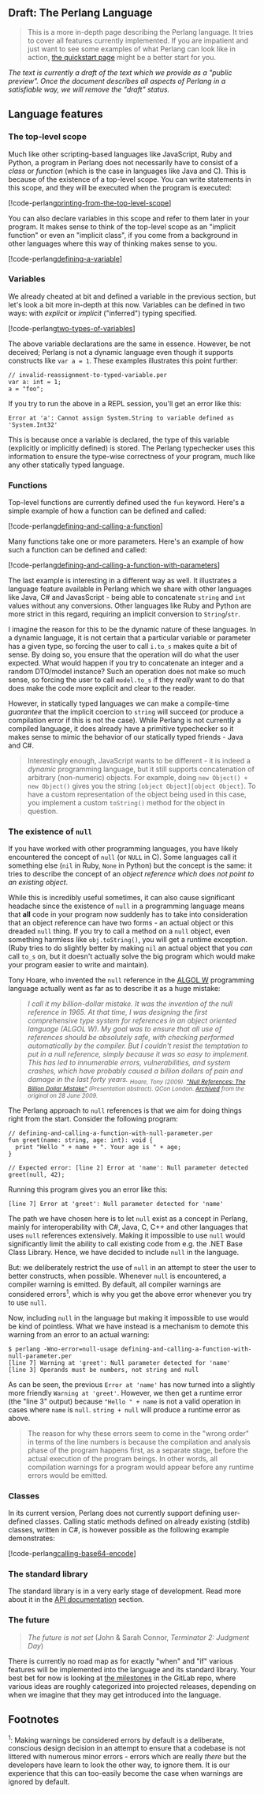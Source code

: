 ## Draft: The Perlang Language

> This is a more in-depth page describing the Perlang language. It tries to cover all features currently implemented. If you are impatient and just want to see some examples of what Perlang can look like in action, [the quickstart page](../quickstart/index.md) might be a better start for you.

_The text is currently a draft of the text which we provide as a "public preview". Once the document describes all aspects of Perlang in a satisfiable way, we will remove the "draft" status._

<!--
For some of the functionality where the documentation is missing, we have added links to the corresponding tests; these provide real-world examples on how the functionality is being used. Merge requests that add proper examples to this page are highly welcome and appreciated.
-->

## Language features

### The top-level scope

Much like other scripting-based languages like JavaScript, Ruby and Python, a program in Perlang does not necessarily have to consist of a _class_ or _function_ (which is the case in languages like Java and C). This is because of the existence of a top-level scope. You can write statements in this scope, and they will be executed when the program is executed:

[!code-perlang[printing-from-the-top-level-scope](../../examples/the-language/printing-from-the-top-level-scope.per)]

You can also declare variables in this scope and refer to them later in your program. It makes sense to think of the top-level scope as an "implicit function" or even an "implicit class", if you come from a background in other languages where this way of thinking makes sense to you.

[!code-perlang[defining-a-variable](../../examples/the-language/defining-a-variable.per)]

### Variables

We already cheated at bit and defined a variable in the previous section, but let's look a bit more in-depth at this now. Variables can be defined in two ways: with _explicit_ or _implicit_ ("inferred") typing specified.

[!code-perlang[two-types-of-variables](../../examples/the-language/two-types-of-variables.per)]

The above variable declarations are the same in essence. However, be not deceived; Perlang is not a dynamic language even though it supports constructs like `var a = 1`. These examples illustrates this point further:

<!-- Inline example instead of file in examples/, because those are validated to return non-zero
     (=not generate any errors) in CI -->
```perlang
// invalid-reassignment-to-typed-variable.per
var a: int = 1;
a = "foo";
```

If you try to run the above in a REPL session, you'll get an error like this:

`Error at 'a': Cannot assign System.String to variable defined as 'System.Int32'`

This is because once a variable is declared, the type of this variable (explicitly or implicitly defined) is stored. The Perlang typechecker uses this information to ensure the type-wise correctness of your program, much like any other statically typed language.

### Functions

Top-level functions are currently defined used the `fun` keyword. Here's a simple example of how a function can be defined and called:

[!code-perlang[defining-and-calling-a-function](../../examples/the-language/defining-and-calling-a-function.per)]

Many functions take one or more parameters. Here's an example of how such a function can be defined and called:

[!code-perlang[defining-and-calling-a-function-with-parameters](../../examples/the-language/defining-and-calling-a-function-with-parameters.per)]

The last example is interesting in a different way as well. It illustrates a language feature available in Perlang which we share with other languages like Java, C# and JavasScript - being able to concatenate `string` and `int` values without any conversions. Other languages like Ruby and Python are more strict in this regard, requiring an implicit conversion to `String`/`str`.

I imagine the reason for this to be the dynamic nature of these languages. In a dynamic language, it is not certain that a particular variable or parameter has a given type, so forcing the user to call `i.to_s` makes quite a bit of sense. By doing so, you ensure that the operation will do what the user expected. What would happen if you try to concatenate an integer and a random DTO/model instance? Such an operation does not make so much sense, so forcing the user to call `model.to_s` if they _really_ want to do that does make the code more explicit and clear to the reader.

However, in statically typed languages we can make a compile-time _guarantee_ that the implicit coercion to `string` will succeed (or produce a compilation error if this is not the case). While Perlang is not currently a compiled language, it does already have a primitive typechecker so it makes sense to mimic the behavior of our statically typed friends - Java and C#.

> Interestingly enough, JavaScript wants to be different - it is indeed a _dynamic_ programming language, but it still supports concatenation of arbitrary (non-numeric) objects. For example, doing `new Object() + new Object()` gives you the string `[object Object][object Object]`. To have a custom representation of the object being used in this case, you implement a custom `toString()` method for the object in question.

### The existence of `null`

If you have worked with other programming languages, you have likely encountered the concept of `null` (or `NULL` in C). Some languages call it something else (`nil` in Ruby, `None` in Python) but the concept is the same: it tries to describe the concept of an _object reference which does not point to an existing object_.

While this is incredibly useful sometimes, it can also cause significant headache since the existence of `null` in a programming language means that **all** code in your program now suddenly has to take into consideration that an object reference can have two forms - an actual object or this dreaded `null` thing. If you try to call a method on a `null` object, even something harmless like `obj.toString()`, you will get a runtime exception. (Ruby tries to do slightly better by making `nil` an actual object that you _can_ call `to_s` on, but it doesn't actually solve the big program which would make your program easier to write and maintain).

Tony Hoare, who invented the `null` reference in the [ALGOL W](https://en.wikipedia.org/wiki/ALGOL_W) programming language actually went as far as to describe it as a huge mistake:

> _I call it my billion-dollar mistake. It was the invention of the null reference in 1965. At that time, I was designing the first comprehensive type system for references in an object oriented language (ALGOL W). My goal was to ensure that all use of references should be absolutely safe, with checking performed automatically by the compiler. But I couldn't resist the temptation to put in a null reference, simply because it was so easy to implement. This has led to innumerable errors, vulnerabilities, and system crashes, which have probably caused a billion dollars of pain and damage in the last forty years._ <sub>_Hoare, Tony (2009). ["Null References: The Billion Dollar Mistake"](http://qconlondon.com/london-2009/speaker/Tony+Hoare) (Presentation abstract). QCon London. [Archived](https://web.archive.org/web/20090628071208/http://qconlondon.com/london-2009/speaker/Tony+Hoare
 ) from the original on 28 June 2009._</sub>

The Perlang approach to `null` references is that we aim for doing things right from the start. Consider the following program:

<!-- Inline example instead of file in examples/, because those are validated to return non-zero
     (=not generate any errors) in CI -->
```perlang
// defining-and-calling-a-function-with-null-parameter.per
fun greet(name: string, age: int): void {
  print "Hello " + name + ". Your age is " + age;
}

// Expected error: [line 2] Error at 'name': Null parameter detected
greet(null, 42);
```

Running this program gives you an error like this:

`[line 7] Error at 'greet': Null parameter detected for 'name'`

The path we have chosen here is to let  `null` exist as a concept in Perlang, mainly for interoperability with C#, Java, C, C++ and other languages that uses `null` references extensively. Making it impossible to use `null` would significantly limit the ability to call existing code from e.g. the .NET Base Class Library. Hence, we have decided to include `null` in the language.

But: we deliberately restrict the use of `null` in an attempt to steer the user to better constructs, when possible. Whenever `null` is encountered, a compiler warning is emitted. By default, all compiler warnings are considered errors<sup>1</sup>, which is why you get the above error whenever you try to use `null`.

Now, including `null` in the language but making it impossible to use would be kind of pointless. What we have instead is a mechanism to demote this warning from an error to an actual warning:

```
$ perlang -Wno-error=null-usage defining-and-calling-a-function-with-null-parameter.per
[line 7] Warning at 'greet': Null parameter detected for 'name'
[line 3] Operands must be numbers, not string and null
```

As can be seen, the previous `Error at 'name'` has now turned into a slightly more friendly `Warning at 'greet'`. However, we then get a runtime error (the "line 3" output) because `"Hello " + name` is not a valid operation in cases where `name` is `null`. `string + null` will produce a runtime error as above.

> The reason for why these errors seem to come in the "wrong order" in terms of the line numbers is because the compilation and analysis phase of the program happens first, as a separate stage, before the actual execution of the program beings. In other words, all compilation warnings for a program would appear before any runtime errors would be emitted.

### Classes

In its current version, Perlang does not currently support defining user-defined classes. Calling static methods defined on already existing (stdlib) classes, written in C#, is however possible as the following example demonstrates:

[!code-perlang[calling-base64-encode](../../examples/the-language/calling-base64-encode.per)]

### The standard library

The standard library is in a very early stage of development. Read more about it in the [API documentation](../../api/index.md) section.

### The future

> _The future is not set_ (John & Sarah Connor, _Terminator 2: Judgment Day_)

There is currently no road map as for exactly "when" and "if" various features will be implemented into the language and its standard library. Your best bet for now is looking at [the milestones](https://gitlab.perlang.org/perlang/perlang/-/milestones) in the GitLab repo, where various ideas are roughly categorized into projected releases, depending on when we imagine that they may get introduced into the language.

## Footnotes

<sup>1</sup>: Making warnings be considered errors by default is a deliberate, conscious design decision in an attempt to ensure that a codebase is not littered with numerous minor errors - errors which are really _there_ but the developers have learn to look the other way, to ignore them. It is our experience that this can too-easily become the case when warnings are ignored by default.
